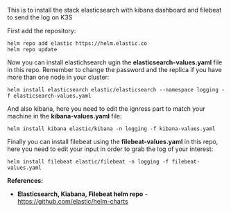 This is to install the stack elasticsearch with kibana dashboard and filebeat to send the log on K3S

First add the repository:
```
helm repo add elastic https://helm.elastic.co
helm repo update
```

Now you can install elastichsearch ugin the **elasticsearch-values.yaml** file in this repo. Remember to change the password and the replica if you have more than one node in your cluster:
```
helm install elasticsearch elastic/elasticsearch --namespace logging -f elasticsearch-values.yaml
```

And also kibana, here you need to edit the ignress part to match your machine in the **kibana-values.yaml** file:
```
helm install kibana elastic/kibana -n logging -f kibana-values.yaml
```

Finally you can install filebeat using the **filebeat-values.yaml** in this repo, here you need to edit your input in order to grab the log of your interest:
```
helm install filebeat elastic/filebeat -n logging -f filebeat-values.yaml
```

**References:**
* **Elasticsearch, Kiabana, Filebeat helm repo** - https://github.com/elastic/helm-charts
